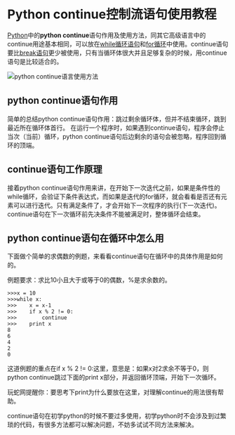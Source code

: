 # Python continue控制流语句使用教程

[Python](http://www.iplaypy.com/)中的**python continue**语句作用及使用方法，同其它高级语言中的continue用途基本相同，可以放在[while循环语句](http://www.iplaypy.com/jinjie/while.html)和[for循环](http://www.iplaypy.com/jinjie/for.html)中使用。continue语句要比[break语句](http://www.iplaypy.com/jinjie/break.html)更少被使用，只有当循环体很大并且足够复杂的时候，用continue语句是比较适合的。

![python continue语言使用方法](http://www.iplaypy.com/uploads/allimg/160127/2-16012H04535517.jpg)

## python continue语句作用

简单的总结python continue语句作用：跳过剩余循环体，但并不结束循环，跳到最近所在循环体首行。
在运行一个程序时，如果遇到continue语句，程序会停止当次（当前）循环，python continue语句后边剩余的语句会被忽略，程序回到循环的顶端。

## continue语句工作原理

接着python continue语句作用来讲，在开始下一次迭代之前，如果是条件性的while循环，会验证下条件表达式，而如果是迭代的for循环，就会看看是否还有元素可以进行迭代。只有满足条件了，才会开始下一次程序的执行(下一次迭代)。continue语句在下一次循环前先决条件不能被满足时，整体循环会结束。

## python continue语句在循环中怎么用

下面做个简单的求偶数的例题，来看看continue语句在循环中的具体作用是如何的。

例题要求：求比10小且大于或等于0的偶数，%是求余数的。
```
>>>x = 10
>>>while x:
>>>    x = x-1
>>>    if x % 2 != 0:
>>>        continue
>>>    print x
8
6
4
2
0
```
这道例题的重点在if x % 2 != 0:这里，意思是：如果x对2求余不等于0，则python continue跳过下面的print x部分，并返回循环顶端，开始下一次循环。

玩蛇网提醒你：要思考下print为什么要放在这里，对理解continue的用法很有帮助。

continue语句在初学python的时候不要过多使用，初学python时不会涉及到过繁琐的代码，有很多方法都可以解决问题，不妨多试试不同方法来解决。